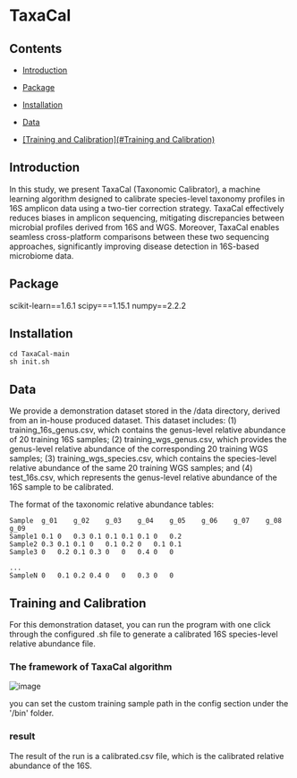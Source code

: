 # TaxaCal

## Contents

- <u>[Introduction](#Introduction)</u>

- <u>[Package](#Package)</u>

- <u>[Installation](#Installation)</u>

- <u>[Data](#Data)</u>

- <u>[Training and Calibration](#Training and Calibration)</u>

## Introduction

In this study, we present TaxaCal (Taxonomic Calibrator), a machine learning algorithm designed to calibrate species-level taxonomy profiles in 16S amplicon data using a two-tier correction strategy. TaxaCal effectively reduces biases in amplicon sequencing, mitigating discrepancies between microbial profiles derived from 16S and WGS. Moreover, TaxaCal enables seamless cross-platform comparisons between these two sequencing approaches, significantly improving disease detection in 16S-based microbiome data.

## Package

scikit-learn==1.6.1
scipy===1.15.1
numpy==2.2.2

## Installation

```
cd TaxaCal-main
sh init.sh
```

## Data

We provide a demonstration dataset stored in the /data directory, derived from an in-house produced dataset. This dataset includes: (1) training_16s_genus.csv, which contains the genus-level relative abundance of 20 training 16S samples; (2) training_wgs_genus.csv, which provides the genus-level relative abundance of the corresponding 20 training WGS samples; (3) training_wgs_species.csv, which contains the species-level relative abundance of the same 20 training WGS samples; and (4) test_16s.csv, which represents the genus-level relative abundance of the 16S sample to be calibrated.

The format of the taxonomic relative abundance tables: 
```
Sample	g_01	g_02	g_03	g_04	g_05	g_06	g_07	g_08	g_09
Sample1	0.1	0	0.3	0.1	0.1	0.1	0.1	0	0.2
Sample2	0.3	0.1	0.1	0	0.1	0.2	0	0.1	0.1
Sample3	0	0.2	0.1	0.3	0	0	0.4	0	0

...
SampleN	0	0.1	0.2	0.4	0	0	0.3	0	0
```

Training and Calibration
-----------------------------

For this demonstration dataset, you can run the program with one click through the configured .sh file to generate a calibrated 16S species-level relative abundance file.

### The framework of TaxaCal algorithm

![image](https://github.com/qdu-bioinfo/TaxaCal/img.png)

you can set the custom training sample path in the config section under the '/bin' folder.

### result

The result of the run is a calibrated.csv file, which is the calibrated relative abundance of the 16S. 
